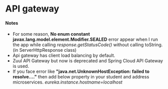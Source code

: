 # API gateway

#### Notes
- For some reason, **No enum constant javax.lang.model.element.Modifier.SEALED**
    error appear when I run the app while calling *response.getStatusCode()*
    without calling toString. (in ServerHttpResponse class)
- Api gateway has client load balancing by default.
- Zuul API Gateway but now is deprecated and Spring Cloud API Gateway is used.
- If you face error like **"java.net.UnknownHostException: failed to resolve...."**
then add below property in your student and address microservices.
*eureka.instance.hostname=localhost*